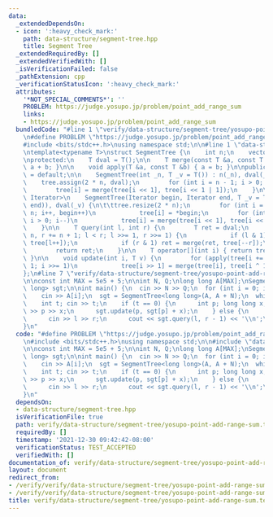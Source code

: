 ```yaml
---
data:
  _extendedDependsOn:
  - icon: ':heavy_check_mark:'
    path: data-structure/segment-tree.hpp
    title: Segment Tree
  _extendedRequiredBy: []
  _extendedVerifiedWith: []
  _isVerificationFailed: false
  _pathExtension: cpp
  _verificationStatusIcon: ':heavy_check_mark:'
  attributes:
    '*NOT_SPECIAL_COMMENTS*': ''
    PROBLEM: https://judge.yosupo.jp/problem/point_add_range_sum
    links:
    - https://judge.yosupo.jp/problem/point_add_range_sum
  bundledCode: "#line 1 \"verify/data-structure/segment-tree/yosupo-point-add-range-sum.test.cpp\"\
    \n#define PROBLEM \"https://judge.yosupo.jp/problem/point_add_range_sum\"\n\n\
    #include <bits/stdc++.h>\nusing namespace std;\n\n#line 1 \"data-structure/segment-tree.hpp\"\
    \ntemplate<typename T>\nstruct SegmentTree {\n    int n;\n    vector<T> tree;\n\
    \nprotected:\n    T dval = T();\n\n    T merge(const T &a, const T &b) { return\
    \ a + b; }\n\n    void apply(T &a, const T &b) { a = b; }\n\npublic:\n    SegmentTree()\
    \ = default;\n\n    SegmentTree(int _n, T _v = T()) : n(_n), dval(_v) {\n    \
    \    tree.assign(2 * n, dval);\n        for (int i = n - 1; i > 0; i--)\n    \
    \        tree[i] = merge(tree[i << 1], tree[i << 1 | 1]);\n    }\n\n    template<typename\
    \ Iterator>\n    SegmentTree(Iterator begin, Iterator end, T _v = T()) : n(distance(begin,\
    \ end)), dval(_v) {\n\t\ttree.resize(2 * n);\n        for (int i = n; i < 2 *\
    \ n; i++, begin++)\n            tree[i] = *begin;\n        for (int i = n - 1;\
    \ i > 0; i--)\n            tree[i] = merge(tree[i << 1], tree[i << 1 | 1]);\n\
    \    }\n\n    T query(int l, int r) {\n        T ret = dval;\n        for (l +=\
    \ n, r += n + 1; l < r; l >>= 1, r >>= 1) {\n            if (l & 1) ret = merge(ret,\
    \ tree[l++]);\n            if (r & 1) ret = merge(ret, tree[--r]);\n        }\n\
    \        return ret;\n    }\n\n    T operator[](int i) { return tree[i += n];\
    \ }\n\n    void update(int i, T v) {\n        for (apply(tree[i += n], v); i >\
    \ 1; i >>= 1)\n            tree[i >> 1] = merge(tree[i], tree[i ^ 1]);\n    }\n\
    };\n#line 7 \"verify/data-structure/segment-tree/yosupo-point-add-range-sum.test.cpp\"\
    \n\nconst int MAX = 5e5 + 5;\n\nint N, Q;\nlong long A[MAX];\nSegmentTree<long\
    \ long> sgt;\n\nint main() {\n  cin >> N >> Q;\n  for (int i = 0; i < N; i++)\n\
    \    cin >> A[i];\n  sgt = SegmentTree<long long>(A, A + N);\n  while (Q--) {\n\
    \    int t; cin >> t;\n    if (t == 0) {\n      int p; long long x;\n      cin\
    \ >> p >> x;\n      sgt.update(p, sgt[p] + x);\n    } else {\n      int l, r;\n\
    \      cin >> l >> r;\n      cout << sgt.query(l, r - 1) << '\\n';\n    }\n  }\n\
    }\n"
  code: "#define PROBLEM \"https://judge.yosupo.jp/problem/point_add_range_sum\"\n\
    \n#include <bits/stdc++.h>\nusing namespace std;\n\n#include \"data-structure/segment-tree.hpp\"\
    \n\nconst int MAX = 5e5 + 5;\n\nint N, Q;\nlong long A[MAX];\nSegmentTree<long\
    \ long> sgt;\n\nint main() {\n  cin >> N >> Q;\n  for (int i = 0; i < N; i++)\n\
    \    cin >> A[i];\n  sgt = SegmentTree<long long>(A, A + N);\n  while (Q--) {\n\
    \    int t; cin >> t;\n    if (t == 0) {\n      int p; long long x;\n      cin\
    \ >> p >> x;\n      sgt.update(p, sgt[p] + x);\n    } else {\n      int l, r;\n\
    \      cin >> l >> r;\n      cout << sgt.query(l, r - 1) << '\\n';\n    }\n  }\n\
    }\n"
  dependsOn:
  - data-structure/segment-tree.hpp
  isVerificationFile: true
  path: verify/data-structure/segment-tree/yosupo-point-add-range-sum.test.cpp
  requiredBy: []
  timestamp: '2021-12-30 09:42:42-08:00'
  verificationStatus: TEST_ACCEPTED
  verifiedWith: []
documentation_of: verify/data-structure/segment-tree/yosupo-point-add-range-sum.test.cpp
layout: document
redirect_from:
- /verify/verify/data-structure/segment-tree/yosupo-point-add-range-sum.test.cpp
- /verify/verify/data-structure/segment-tree/yosupo-point-add-range-sum.test.cpp.html
title: verify/data-structure/segment-tree/yosupo-point-add-range-sum.test.cpp
---
```

